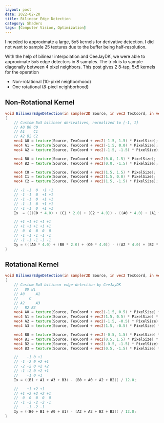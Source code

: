 ```yaml
---
layout: post
date: 2022-02-20
title: Bilinear Edge Detection
category: Shaders
tags: [Computer Vision, Optimization]
---
```


I needed to approximate a large, 5x5 kernels for derivative detection. I did not want to sample 25 textures due to the buffer being half-resolution.

With the help of bilinear interpolation and CeeJayDK, we were able to approximate 5x5 edge detectors in 8 samples. The trick is to sample diagonally between 4 pixel neighbors. This post gives 2 8-tap, 5x5 kernels for the operation

+ Non-rotational (10-pixel neighborhood)
+ One rotational (8-pixel neighborhood)

## Non-Rotational Kernel

```glsl
void BilinearEdgeDetection(in sampler2D Source, in vec2 TexCoord, in vec2 PixelSize, out vec4 Ix, out vec4 Iy)
{
    // Custom 5x5 bilinear derivatives, normalized to [-1, 1]
    // A0 B0 C0
    // A1    C1
    // A2 B2 C2
    vec4 A0 = texture(Source, TexCoord + vec2(-1.5, 1.5) * PixelSize);
    vec4 A1 = texture(Source, TexCoord + vec2(-1.5, 0.0) * PixelSize);
    vec4 A2 = texture(Source, TexCoord + vec2(-1.5, -1.5) * PixelSize);

    vec4 B0 = texture(Source, TexCoord + vec2(0.0, 1.5) * PixelSize);
    vec4 B2 = texture(Source, TexCoord + vec2(0.0, -1.5) * PixelSize);

    vec4 C0 = texture(Source, TexCoord + vec2(1.5, 1.5) * PixelSize);
    vec4 C1 = texture(Source, TexCoord + vec2(1.5, 0.0) * PixelSize);
    vec4 C2 = texture(Source, TexCoord + vec2(1.5, -1.5) * PixelSize);

    // -1 -1  0  +1 +1
    // -1 -1  0  +1 +1
    // -1 -1  0  +1 +1
    // -1 -1  0  +1 +1
    // -1 -1  0  +1 +1
    Ix  = (((C0 * 4.0) + (C1 * 2.0) + (C2 * 4.0)) - ((A0 * 4.0) + (A1 * 2.0) + (A2 * 4.0))) / 10.0;

    // +1 +1 +1 +1 +1
    // +1 +1 +1 +1 +1
    //  0  0  0  0  0
    // -1 -1 -1 -1 -1
    // -1 -1 -1 -1 -1
    Iy = (((A0 * 4.0) + (B0 * 2.0) + (C0 * 4.0)) - ((A2 * 4.0) + (B2 * 2.0) + (C2 * 4.0))) / 10.0;
}
```

## Rotational Kernel

```glsl
void BilinearEdgeDetection(in sampler2D Source, in vec2 TexCoord, in vec2 PixelSize, out vec4 Ix, out vec4 Iy)
{
    // Custom 5x5 bilinear edge-detection by CeeJayDK
    //   B0 B1
    // A0     A1
    //     C
    // A2     A3
    //   B2 B3
    vec4 A0 = texture(Source, TexCoord + vec2(-1.5, 0.5) * PixelSize) * 4.0;
    vec4 A1 = texture(Source, TexCoord + vec2(1.5, 0.5) * PixelSize) * 4.0;
    vec4 A2 = texture(Source, TexCoord + vec2(-1.5, -0.5) * PixelSize) * 4.0;
    vec4 A3 = texture(Source, TexCoord + vec2(1.5, -0.5) * PixelSize) * 4.0;

    vec4 B0 = texture(Source, TexCoord + vec2(-0.5, 1.5) * PixelSize) * 4.0;
    vec4 B1 = texture(Source, TexCoord + vec2(0.5, 1.5) * PixelSize) * 4.0;
    vec4 B2 = texture(Source, TexCoord + vec2(-0.5, -1.5) * PixelSize) * 4.0;
    vec4 B3 = texture(Source, TexCoord + vec2(0.5, -1.5) * PixelSize) * 4.0;

    //    -1 0 +1
    // -1 -2 0 +2 +1
    // -2 -2 0 +2 +2
    // -1 -2 0 +2 +1
    //    -1 0 +1
    Ix = ((B1 + A1 + A3 + B3) - (B0 + A0 + A2 + B2)) / 12.0;

    //    +1 +2 +1
    // +1 +2 +2 +2 +1
    //  0  0  0  0  0
    // -1 -2 -2 -2 -1
    //    -1 -2 -1
    Iy = ((B0 + B1 + A0 + A1) - (A2 + A3 + B2 + B3)) / 12.0;
}
```
